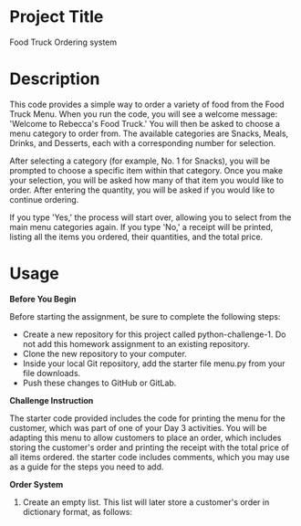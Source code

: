 # Project Title
Food Truck Ordering system

# Description
This code provides a simple way to order a variety of food from the Food Truck Menu. When you run the code, you will see a welcome message: 'Welcome to Rebecca's Food Truck.' You will then be asked to choose a menu category to order from. The available categories are Snacks, Meals, Drinks, and Desserts, each with a corresponding number for selection.

After selecting a category (for example, No. 1 for Snacks), you will be prompted to choose a specific item within that category. Once you make your selection, you will be asked how many of that item you would like to order. After entering the quantity, you will be asked if you would like to continue ordering.

If you type 'Yes,' the process will start over, allowing you to select from the main menu categories again. If you type 'No,' a receipt will be printed, listing all the items you ordered, their quantities, and the total price.

# Usage
**Before You Begin**

Before starting the assignment, be sure to complete the following steps:

  * Create a new repository for this project called python-challenge-1. Do not add this homework assignment to an existing repository.
  * Clone the new repository to your computer.
  * Inside your local Git repository, add the starter file menu.py from your file downloads.
  * Push these changes to GitHub or GitLab.
    
**Challenge Instruction**

The starter code provided includes the code for printing the menu for the customer, which was part of one of your Day 3 activities. You will be adapting this menu to allow customers to place an order, which includes storing the customer's order and printing the receipt with the total price of all items ordered. the starter code includes comments, which you may use as a guide for the steps you need to add. 

**Order System**

1. Create an empty list. This list will later store a customer's order in dictionary format, as follows:
   
